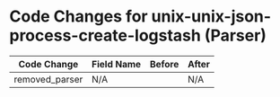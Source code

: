 # Code Changes for unix-unix-json-process-create-logstash (Parser)

| Code Change | Field Name | Before | After |
|-------------|------------|--------|-------|
| removed_parser | N/A |  | N/A |